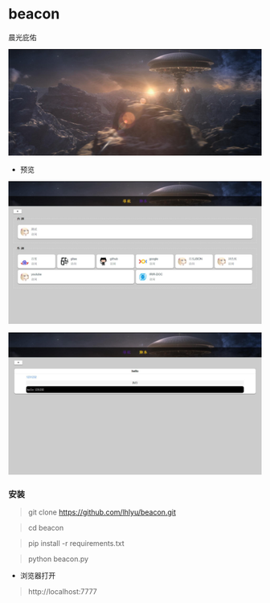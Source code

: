 # beacon
晨光庇佑

![](./static/img/beacon.jpg)

- 预览

![导航](./static/img/preview1.jpg)

![脚本](./static/img/preview2.jpg)

### 安装

> git clone https://github.com/lhlyu/beacon.git

> cd beacon

> pip install -r requirements.txt

> python beacon.py

- 浏览器打开
> http://localhost:7777
